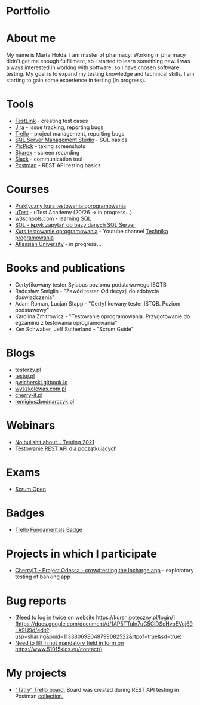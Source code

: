 # Portfolio

# About me
My name is Marta Hołda. I am master of pharmacy. Working in pharmacy didn't get me enough fulfillment, so I started to learn something new. I was always interested in working with software, so I have chosen software testing. My goal is to expand my testing knowledge and technical skills. I am starting to gain some experience in testing (in progress).

# Tools
* [TestLink](https://testlink.org/) - creating test cases
* [Jira](https://www.atlassian.com/software/jira) - issue tracking, reporting bugs
* [Trello](https://trello.com/) - project management, reporting bugs
* [SQL Server Management Studio](https://docs.microsoft.com/en-us/sql/ssms/download-sql-server-management-studio-ssms?view=sql-server-ver15) - SQL basics
* [PicPick](https://picpick.app/pl/) - taking screenshots
* [Sharex](https://getsharex.com/) - screen recording
* [Slack](https://slack.com/) - communication tool
* [Postman](https://www.postman.com/) - REST API testing basics

# Courses
* [Praktyczny kurs testowania oprogramowania](https://www.udemy.com/course/praktyczny-kurs-testowania-oprogramowania/)
* [uTest](utest.com) - uTest Academy (20/26 -> in progress...)
* [w3schools.com](w3schools.com) - learning SQL
* [SQL - język zapytań do bazy danych SQL Server](https://www.udemy.com/course/kurs-sql/learn/lecture/16298586?start=0#overview)
* [Kurs testowanie oprogramowania](https://www.youtube.com/watch?v=IBwa2qqVJ9g&list=PL7NAC-bkGBcG2Nv7NiejNgm43SKR7Leq9) - Youtube channel [Technika programowania](https://www.youtube.com/c/TechnikaProgramowania/featured)
* [Atlassian University](https://www.atlassian.com/university) - in progress...

# Books and publications
* Certyfikowany tester Sylabus poziomu podstawowego ISQTB
* Radosław Smiglin -  "Zawód tester. Od decyzji do zdobycia doświadczenia"
* Adam Roman, Lucjan Stapp - "Certyfikowany tester ISTQB. Poziom podstawowy"
* Karolina Zmitrowicz - "Testowanie oprogramowania. Przygotowanie do egzaminu z testowania oprogramowania"
* Ken Schwaber, Jeff Sutherland - "Scrum Guide"

# Blogs
* [testerzy.pl](testerzy.pl)
* [testuj.pl](testuj.pl)
* [pwicherski.gitbook.io](pwicherski.gitbook.io)
* [wyszkolewas.com.pl](wyszkolewas.com.pl)
* [cherry-it.pl](cherry-it.pl)
* [remigiuszbednarczyk.pl](remigiuszbednarczyk.pl)

# Webinars
* [No bullshit about... Testing 2021](nobullshitabout.com/pelna-agenda-no-bullshit-about-testing-2021)
* [Testowanie REST API dla początkujących](https://www.youtube.com/watch?v=AMVO2jsUfKY&feature=youtu.be)

# Exams
* [Scrum Open](https://www.scrum.org/open-assessments/scrum-open)

# Badges
* [Trello Fundamentals Badge](https://university.atlassian.com/student/award/BU23GGx72T8ppps8jVH1QPU7)

# Projects in which I participate
* [CherryIT - Project Odessa - crowdtesting the Incharge app](https://inchargecard.com/) - exploratory testing of banking app

# Bug reports
* [Need to log in twice on website https://kurshipoteczny.pl/login/](https://docs.google.com/document/d/1AP5TTuIn7uC5CiDSeHvoEVoj69LA9U9d/edit?usp=sharing&ouid=113380698048799082522&rtpof=true&sd=true)
* [Need to fill in not mandatory field in form on https://www.51015kids.eu/contact/)](https://drive.google.com/file/d/10mVIEXbCxCPqEGvWVC1C2W6_BWbefTL-/view?usp=sharing)

# My projects
* ["Tatry" Trello board.](https://trello.com/b/qVnxbwvZ/tatry) Board was created during REST API testing in Postman [collection.](https://www.postman.com/collections/7171d175f16b8ef848b8)
